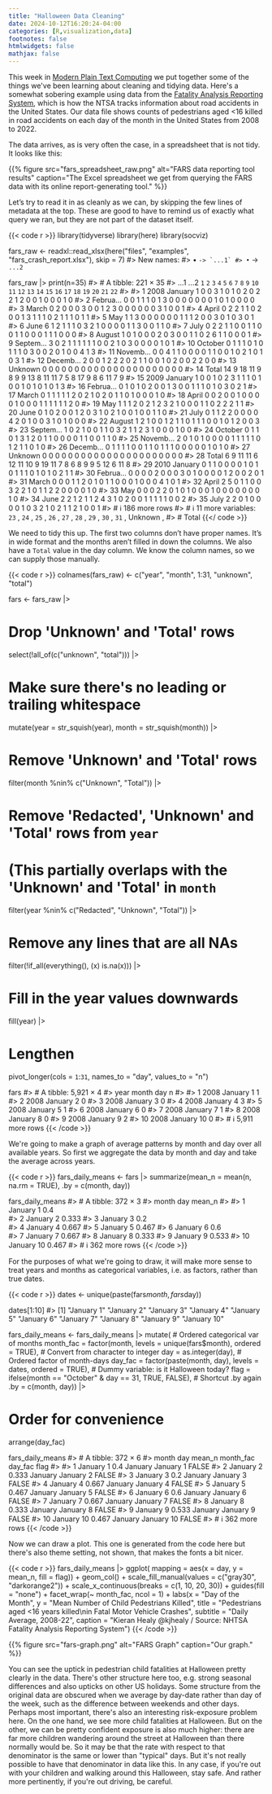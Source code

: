 ```yaml
---
title: "Halloween Data Cleaning"
date: 2024-10-12T16:20:24-04:00
categories: [R,visualization,data]
footnotes: false
htmlwidgets: false
mathjax: false
---
```


This week in [Modern Plain Text Computing](https://mptc.io) we put together some of the things we've been learning about cleaning and tidying data. Here's a somewhat sobering example using data from the [Fatality Analysis Reporting
System](https://www.nhtsa.gov/research-data/fatality-analysis-reporting-system-fars),
which is how the NTSA tracks information about road accidents in the United States. Our data
file shows counts of pedestrians aged \<16 killed in road accidents on
each day of the month in the United States from 2008 to 2022. 


The data arrives, as is very often the case, in a spreadsheet that is not tidy. It looks like this:

{{% figure src="fars_spreadsheet_raw.png" alt="FARS data reporting tool results" caption="The Excel spreadsheet we get from querying the FARS data with its online report-generating tool." %}}

Let’s try to read it in as cleanly as we can, by skipping the few lines of metadata at the top. These are good to have to remind us of exactly what query we ran, but they are not part of the dataset itself.


{{< code r >}}
library(tidyverse)
library(here)
library(socviz)

fars_raw <- readxl::read_xlsx(here("files", "examples", "fars_crash_report.xlsx"), 
                              skip = 7)
#> New names:
#> • `` -> `...1`
#> • `` -> `...2`

fars_raw |> 
  print(n=35)
#> # A tibble: 221 × 35
#>    ...1  ...2      `1`   `2`   `3`   `4`   `5`   `6`   `7`   `8`   `9`  `10`  `11`  `12`  `13`  `14`  `15`  `16`  `17`  `18`  `19`  `20`  `21`  `22`
#>    <chr> <chr>   <dbl> <dbl> <dbl> <dbl> <dbl> <dbl> <dbl> <dbl> <dbl> <dbl> <dbl> <dbl> <dbl> <dbl> <dbl> <dbl> <dbl> <dbl> <dbl> <dbl> <dbl> <dbl>
#>  1 2008  January     1     0     0     3     1     0     1     0     2     0     2     2     1     2     0     0     1     0     0     0     1     0
#>  2 <NA>  Februa…     0     0     1     1     1     0     1     3     0     0     0     0     0     0     0     1     0     1     0     0     0     0
#>  3 <NA>  March       0     2     0     0     0     3     0     0     1     2     3     0     0     0     0     0     0     3     1     0     0     1
#>  4 <NA>  April       0     2     2     1     1     0     2     0     0     1     3     1     1     1     0     2     1     1     1     0     1     1
#>  5 <NA>  May         1     1     3     0     0     0     0     0     0     1     1     1     2     0     0     3     0     1     0     3     0     1
#>  6 <NA>  June        6     1     2     1     1     1     0     3     2     1     0     0     0     0     1     1     3     0     0     1     1     0
#>  7 <NA>  July        0     2     2     1     1     0     0     1     1     0     0     1     1     0     0     0     1     1     1     0     0     0
#>  8 <NA>  August      1     0     1     0     0     0     2     0     3     0     0     1     1     0     2     6     1     1     0     0     0     1
#>  9 <NA>  Septem…     3     0     2     1     1     1     1     1     1     0     0     2     1     0     3     0     0     0     0     1     0     1
#> 10 <NA>  October     0     1     1     1     0     1     0     1     1     1     0     3     0     0     2     0     1     0     0     4     1     3
#> 11 <NA>  Novemb…     0     0     4     1     1     0     0     0     0     1     1     0     0     1     0     2     1     0     1     0     3     1
#> 12 <NA>  Decemb…     2     0     0     1     2     2     2     0     2     1     1     0     0     1     0     2     0     0     2     2     0     0
#> 13 <NA>  Unknown     0     0     0     0     0     0     0     0     0     0     0     0     0     0     0     0     0     0     0     0     0     0
#> 14 <NA>  Total      14     9    18    11     9     8     9     9    13     8    11    11     7     5     8    17     9     8     6    11     7     9
#> 15 2009  January     1     0     0     1     0     2     3     1     1     1     0     1     0     0     1     0     1     0     1     0     1     3
#> 16 <NA>  Februa…     0     1     0     1     0     2     0     0     1     3     0     0     1     1     1     0     1     0     3     0     2     1
#> 17 <NA>  March       0     1     1     1     1     1     2     0     2     1     0     2     0     1     1     0     1     0     0     0     1     0
#> 18 <NA>  April       0     0     2     0     0     1     0     0     0     0     1     0     0     0     1     1     1     1     1     1     2     0
#> 19 <NA>  May         1     1     1     2     0     2     1     2     3     2     1     0     0     0     1     1     0     2     2     2     1     1
#> 20 <NA>  June        0     1     0     2     0     0     1     2     0     3     1     0     2     1     0     0     1     0     0     1     1     0
#> 21 <NA>  July        0     1     1     2     2     0     0     0     0     4     2     0     1     0     0     3     1     0     1     0     0     0
#> 22 <NA>  August      1     2     1     0     0     1     2     1     1     0     1     1     1     0     0     1     0     1     2     0     0     3
#> 23 <NA>  Septem…     1     0     2     1     0     0     1     1     0     3     2     1     1     2     3     1     0     0     0     1     0     0
#> 24 <NA>  October     0     1     1     0     1     3     1     2     0     1     1     0     0     0     0     1     1     0     0     1     1     0
#> 25 <NA>  Novemb…     2     0     1     0     1     0     0     0     0     1     1     1     1     1     0     1     2     1     1     0     1     0
#> 26 <NA>  Decemb…     0     1     1     1     1     0     0     1     1     0     1     1     1     0     0     0     0     0     1     0     1     0
#> 27 <NA>  Unknown     0     0     0     0     0     0     0     0     0     0     0     0     0     0     0     0     0     0     0     0     0     0
#> 28 <NA>  Total       6     9    11    11     6    12    11    10     9    19    11     7     8     6     8     9     9     5    12     6    11     8
#> 29 2010  January     0     1     1     0     0     0     0     1     0     1     0     1     1     1     0     1     0     1     0     2     1     1
#> 30 <NA>  Februa…     0     0     0     0     2     0     0     0     3     0     1     0     0     0     0     1     2     0     0     2     0     1
#> 31 <NA>  March       0     0     0     1     1     2     0     1     0     1     1     0     0     0     1     0     0     0     4     1     0     1
#> 32 <NA>  April       2     5     0     1     1     0     0     3     2     2     1     0     1     1     2     2     0     0     0     0     1     0
#> 33 <NA>  May         0     0     0     2     2     0     1     0     1     0     0     0     1     0     0     0     0     0     0     0     1     0
#> 34 <NA>  June        2     2     1     2     1     1     2     4     3     1     0     2     0     0     1     1     1     1     1     0     0     2
#> 35 <NA>  July        2     2     0     1     0     0     0     0     1     0     3     2     1     0     2     1     1     2     1     0     0     1
#> # ℹ 186 more rows
#> # ℹ 11 more variables: `23` <dbl>, `24` <dbl>, `25` <dbl>, `26` <dbl>, `27` <dbl>, `28` <dbl>, `29` <dbl>, `30` <dbl>, `31` <dbl>, Unknown <dbl>,
#> #   Total <dbl>
{{</ code >}}


We need to tidy this up. The first two columns don’t have proper names.
It’s in wide format and the months aren’t filled in down the columns. We
also have a `Total` value in the day column. We know the column names,
so we can supply those manually.

{{< code r >}}
colnames(fars_raw) <- c("year", "month", 1:31, "unknown", "total")


fars <- fars_raw |> 
  # Drop 'Unknown' and 'Total' rows
  select(!all_of(c("unknown", "total"))) |> 
  # Make sure there's no leading or trailing whitespace
  mutate(year = str_squish(year), 
         month = str_squish(month)) |> 
  # Remove 'Unknown' and 'Total' rows 
  filter(month %nin% c("Unknown", "Total")) |> 
  # Remove 'Redacted', 'Unknown' and 'Total' rows from `year` 
  # (This partially overlaps with the 'Unknown' and 'Total' in `month`
  filter(year %nin% c("Redacted", "Unknown", "Total")) |> 
  # Remove any lines that are all NAs
  filter(!if_all(everything(), \(x) is.na(x))) |> 
  # Fill in the year values downwards
  fill(year) |> 
  # Lengthen 
  pivot_longer(cols = `1`:`31`, names_to = "day",
               values_to = "n")  
  

fars
#> # A tibble: 5,921 × 4
#>    year  month   day       n
#>    <chr> <chr>   <chr> <dbl>
#>  1 2008  January 1         1
#>  2 2008  January 2         0
#>  3 2008  January 3         0
#>  4 2008  January 4         3
#>  5 2008  January 5         1
#>  6 2008  January 6         0
#>  7 2008  January 7         1
#>  8 2008  January 8         0
#>  9 2008  January 9         2
#> 10 2008  January 10        0
#> # ℹ 5,911 more rows
{{< /code >}}


We're going to make a graph of average patterns by month and day over all available years. So first we aggregate the data by month and day and take the average across years. 

{{< code r >}}
fars_daily_means <- fars |> 
    summarize(mean_n = mean(n, na.rm = TRUE), 
            .by = c(month, day)) 


fars_daily_means
#> # A tibble: 372 × 3
#>    month   day   mean_n
#>    <chr>   <chr>  <dbl>
#>  1 January 1      0.4  
#>  2 January 2      0.333
#>  3 January 3      0.2  
#>  4 January 4      0.667
#>  5 January 5      0.467
#>  6 January 6      0.6  
#>  7 January 7      0.667
#>  8 January 8      0.333
#>  9 January 9      0.533
#> 10 January 10     0.467
#> # ℹ 362 more rows
{{< /code >}}

For the purposes of what we're going to draw, it will make more sense to treat years and months as categorical variables, i.e. as factors, rather than true dates.

{{< code r >}}
dates <- unique(paste(fars$month, fars$day))

dates[1:10]
#>  [1] "January 1"  "January 2"  "January 3"  "January 4"  "January 5"  "January 6"  "January 7"  "January 8"  "January 9"  "January 10"



fars_daily_means <- fars_daily_means |> 
  mutate(
    # Ordered categorical var of months
    month_fac = factor(month,
                       levels = unique(fars$month),
                       ordered = TRUE),
    # Convert from character to integer
    day = as.integer(day),
    # Ordered factor of month-days
    day_fac = factor(paste(month, day),
                     levels = dates,
                     ordered = TRUE),
    # Dummy variable: is it Halloween today?
    flag = ifelse(month == "October" & day == 31, TRUE, FALSE), 
    # Shortcut .by again
    .by = c(month, day)) |> 
  # Order for convenience
  arrange(day_fac) 

fars_daily_means
#> # A tibble: 372 × 6
#>    month     day mean_n month_fac day_fac    flag 
#>    <chr>   <int>  <dbl> <ord>     <ord>      <lgl>
#>  1 January     1  0.4   January   January 1  FALSE
#>  2 January     2  0.333 January   January 2  FALSE
#>  3 January     3  0.2   January   January 3  FALSE
#>  4 January     4  0.667 January   January 4  FALSE
#>  5 January     5  0.467 January   January 5  FALSE
#>  6 January     6  0.6   January   January 6  FALSE
#>  7 January     7  0.667 January   January 7  FALSE
#>  8 January     8  0.333 January   January 8  FALSE
#>  9 January     9  0.533 January   January 9  FALSE
#> 10 January    10  0.467 January   January 10 FALSE
#> # ℹ 362 more rows
{{< /code >}}

Now we can draw a plot. This one is generated from the code here but there's also theme setting, not shown, that makes the fonts a bit nicer.

{{< code r >}}
fars_daily_means |> 
  ggplot( mapping = aes(x = day, y = mean_n, fill = flag)) +
    geom_col() +
    scale_fill_manual(values = c("gray30", "darkorange2")) +
    scale_x_continuous(breaks = c(1, 10, 20, 30)) + 
    guides(fill = "none") + 
    facet_wrap(~ month_fac, ncol = 1) +
    labs(x = "Day of the Month",
         y = "Mean Number of Child Pedestrians Killed",
         title = "Pedestrians aged <16 years killed\nin Fatal Motor Vehicle Crashes",
         subtitle = "Daily Average, 2008-22",
         caption = "Kieran Healy @kjhealy / Source: NHTSA Fatality Analysis Reporting System")
{{< /code >}}


{{% figure src="fars-graph.png" alt="FARS Graph" caption="Our graph." %}}

You can see the uptick in pedestrian child fatalities at Halloween pretty clearly in the data. There's other structure here too, e.g. strong seasonal differences and also upticks on other US holidays. Some structure from the original data are obscured when we average by day-date rather than day of the week, such as the difference between weekends and other days. Perhaps most important, there's also an interesting risk-exposure problem here. On the one hand, we see more child fatalities at Halloween. But on the other, we can be pretty confident exposure is also much higher: there are far more children wandering around the street at Halloween than there normally would be. So it may be that the rate with respect to that denominator is the same or lower than "typical" days. But it's not really possible to have that denominator in data like this. In any case, if you're out with your children and walking around this Halloween, stay safe. And rather more pertinently, if you're out driving, be careful.
